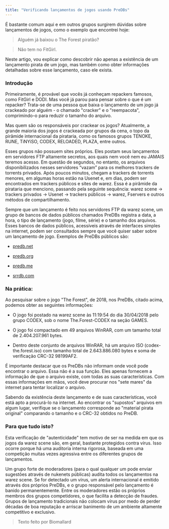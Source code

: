 ```yaml
---
title: "Verificando lançamentos de jogos usando PreDBs"
---
```


É bastante comum aqui e em outros grupos surgirem dúvidas sobre lançamentos de jogos, como o exemplo que encontrei hoje:

> Alguém já baixou o The Forest piratão?

> Não tem no FitGirl.

Neste artigo, vou explicar como descobrir não apenas a existência de um lançamento pirata de um jogo, mas também como obter informações detalhadas sobre esse lançamento, caso ele exista.

### Introdução

Primeiramente, é provável que vocês já conheçam repackers famosos, como FitGirl e DODI. Mas você já parou para pensar sobre o que é um repacker? Trata-se de uma pessoa que baixa o lançamento de um jogo já crackeado por alguém - o chamado "cracker" e o "reempacota", comprimindo-o para reduzir o tamanho do arquivo.

Mas quem são os responsáveis por crackear os jogos? Atualmente, a grande maioria dos jogos é crackeada por grupos da cena, o topo da pirâmide internacional da pirataria, como os famosos grupos TENOKE, RUNE, TiNYiSO, CODEX, RELOADED, PLAZA, entre outros.

Esses grupos não possuem sites próprios. Eles postam seus lançamentos em servidores FTP altamente secretos, aos quais nem você nem eu JAMAIS teremos acesso. Em questão de segundos, no entanto, os arquivos disponibilizados nesses servidores “vazam” para os melhores trackers de torrents privados. Após poucos minutos, chegam a trackers de torrents menores, em algumas horas estão na Usenet e, em dias, podem ser encontrados em trackers públicos e sites de warez. Essa é a pirâmide da pirataria que menciono, passando pela seguinte sequência: warez scene → trackers privados → Usenet → trackers públicos → warez, Fservers e outros métodos de compartilhamento.

Sempre que um lançamento é feito nos servidores FTP da warez scene, um grupo de bancos de dados públicos chamados PreDBs registra a data, a hora, o tipo de lançamento (jogo, filme, série) e o tamanho dos arquivos. Esses bancos de dados públicos, acessíveis através de interfaces simples na internet, podem ser consultados sempre que você quiser saber sobre um lançamento de jogo. Exemplos de PreDBs públicos são:

- [predb.net](http://predb.net/)

- [predb.org](http://predb.org/)

- [predb.me](http://predb.me/)

- [srrdb.com](http://srrdb.com/)

### Na prática:

Ao pesquisar sobre o jogo "The Forest", de 2018, nos PreDBs, citado acima, podemos obter as seguintes informações:

- O jogo foi postado na warez scene às 11:19:54 do dia 30/04/2018 pelo grupo CODEX, sob o nome The.Forest-CODEX na seção GAMES.

- O jogo foi compactado em 49 arquivos WinRAR, com um tamanho total de 2.404.207.961 bytes.

- Dentro deste conjunto de arquivos WinRAR, há um arquivo ISO (codex-the.forest.iso) com tamanho total de 2.643.886.080 bytes e soma de verificação CRC-32 98199AF2.

É importante destacar que os PreDBs não informam onde você pode encontrar o arquivo. Essa não é a sua função. Eles apenas fornecem a informação de que o arquivo existe, com todas as suas características. Com essas informações em mãos, você deve procurar nos "sete mares" da internet para tentar localizar o arquivo.

Sabendo da existência deste lançamento e de suas características, você está apto a procurá-lo na internet. Ao encontrar os "supostos" arquivos em algum lugar, verifique se o lançamento corresponde ao "material pirata original" comparando o tamanho e o CRC-32 obtidos no PreDB.

### Para que tudo isto?

Esta verificação de "autenticidade" tem motivo de ser na medida em que os jogos da warez scene são, em geral, bastante protegidos contra vírus. Isso ocorre porque há uma auditoria interna rigorosa, baseada em uma competição muitas vezes agressiva entre os diferentes grupos de lançamentos.

Um grupo forte de moderadores (para o qual qualquer um pode enviar sugestões através de nukenets públicas) audita todos os lançamentos na warez scene. Se for detectado um vírus, um alerta internacional é emitido através dos próprios PreDBs, e o grupo responsável pelo lançamento é banido permanentemente. Entre os moderadores estão os próprios membros dos grupos competidores, o que facilita a detecção de fraudes. Grupos de lançamento tradicionais não colocam vírus por medo de perder décadas de boa reputação e arriscar banimento de um ambiente altamente competitivo e exclusivo.

> Texto feito por Biomallard
